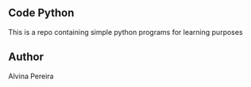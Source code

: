 ## Code Python
This is a repo containing simple python programs for learning purposes

## Author
Alvina Pereira
